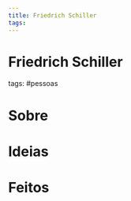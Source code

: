 ```yaml
---
title: Friedrich Schiller
tags: 
---
```

# Friedrich Schiller
tags: #pessoas
# Sobre
# Ideias
# Feitos